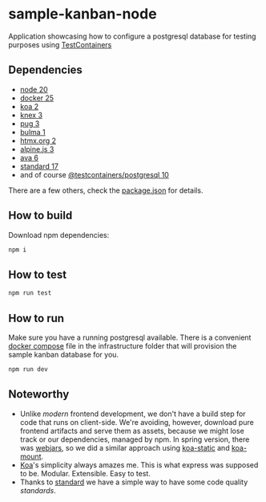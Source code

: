 # sample-kanban-node

Application showcasing how to configure a postgresql database for testing
purposes using [TestContainers][testcontainers]

## Dependencies

- [node 20][node]
- [docker 25][docker]
- [koa 2][koa]
- [knex 3][knex]
- [pug 3][pug]
- [bulma 1][bulma]
- [htmx.org 2][htmx]
- [alpine.js 3][alpinejs]
- [ava 6][ava]
- [standard 17][standard]
- and of course [@testcontainers/postgresql 10][pgtc]

There are a few others, check the [package.json][package.json] for details.

## How to build

Download npm dependencies:

```bash
npm i
```

## How to test

```bash
npm run test
```

## How to run

Make sure you have a running postgresql available. There is a convenient
[docker compose][compose] file in the infrastructure folder that will provision
the sample kanban database for you.

```bash
npm run dev
```

## Noteworthy

- Unlike _modern_ frontend development, we don't have a build step for code that
  runs on client-side. We're avoiding, however, download pure frontend artifacts
  and serve them as assets, because we might lose track or our dependencies,
  managed by npm. In spring version, there was [webjars][webjars], so we did a
  similar approach using [koa-static][koa-static] and [koa-mount][koa-mount].
- [Koa][koa]'s simplicity always amazes me. This is what express was supposed to
  be. Modular. Extensible. Easy to test.
- Thanks to [standard][standard] we have a simple way to have some code quality
  _standards_.

[testcontainers]: https://testcontainers.com
[node]: https://nodejs.org
[docker]: https://docs.docker.com/engine/install
[koa]: https://koajs.com
[knex]: https://knexjs.org
[pug]: https://pugjs.org/api/getting-started.html
[bulma]: https://bulma.io/documentation/
[htmx]: https://htmx.org/docs/#introduction
[alpinejs]: https://alpinejs.dev
[ava]: https://avajs.dev/
[standard]: https://standardjs.com/
[pgtc]: https://testcontainers.com/modules/postgresql/
[package.json]: ./package.json
[webjars]: https://www.webjars.org/
[koa-static]: https://www.npmjs.com/package/koa-static
[koa-mount]: https://www.npmjs.com/package/koa-mount
[compose]: ../infrastructure/docker-compose.yml
